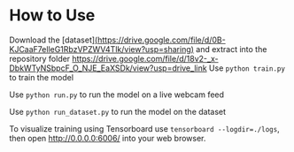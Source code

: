 # How to Use
Download the [dataset][(https://drive.google.com/file/d/0B-KJCaaF7elleG1RbzVPZWV4Tlk/view?usp=sharing)](https://drive.google.com/file/d/18v2-_x-DbkWTyNSbpcF_O_NJE_EaXSDk/view?usp=drive_link) and extract into the repository folder
https://drive.google.com/file/d/18v2-_x-DbkWTyNSbpcF_O_NJE_EaXSDk/view?usp=drive_link
Use `python train.py` to train the model

Use `python run.py` to run the model on a live webcam feed

Use `python run_dataset.py` to run the model on the dataset

To visualize training using Tensorboard use `tensorboard --logdir=./logs`, then open http://0.0.0.0:6006/ into your web browser.
